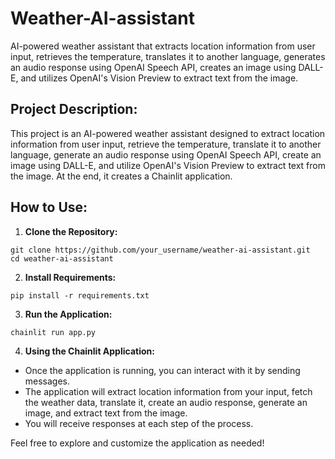 # Weather-AI-assistant
AI-powered weather assistant that extracts location information from user input, retrieves the temperature, translates it to another language, generates an audio response using OpenAI Speech API, creates an image using DALL-E, and utilizes OpenAI's Vision Preview to extract text from the image.

## **Project Description:**

This project is an AI-powered weather assistant designed to extract location information from user input, retrieve the temperature, translate it to another language, generate an audio response using OpenAI Speech API, create an image using DALL-E, and utilize OpenAI's Vision Preview to extract text from the image. At the end, it creates a Chainlit application.

## **How to Use:**

1. **Clone the Repository:**
```{r}
git clone https://github.com/your_username/weather-ai-assistant.git
cd weather-ai-assistant
```

2. **Install Requirements:**
```{r}
pip install -r requirements.txt
```

3. **Run the Application:**
```{r}
chainlit run app.py
```

4. **Using the Chainlit Application:**
- Once the application is running, you can interact with it by sending messages.
- The application will extract location information from your input, fetch the weather data, translate it, create an audio response, generate an image, and extract text from the image.
- You will receive responses at each step of the process.

Feel free to explore and customize the application as needed!
